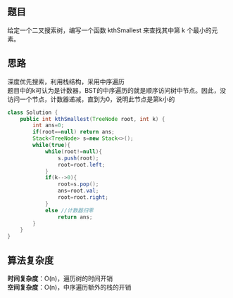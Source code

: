 ## 题目
给定一个二叉搜索树，编写一个函数 kthSmallest 来查找其中第 k 个最小的元素。
## 思路
深度优先搜索，利用栈结构，采用中序遍历  
题目中的k可认为是计数器，BST的中序遍历的就是顺序访问树中节点。因此，没访问一个节点，计数器递减，直到为0，说明此节点是第k小的
```java
class Solution {
    public int kthSmallest(TreeNode root, int k) {
        int ans=0;
        if(root==null) return ans;
        Stack<TreeNode> s=new Stack<>();
        while(true){
            while(root!=null){
                s.push(root);
                root=root.left;
            }
            if(k-->0){
                root=s.pop();
                ans=root.val;
                root=root.right;
            }
            else //计数器归零
                return ans;
        }
    }
}
```
## 算法复杂度
**时间复杂度**：O(n)，遍历树的时间开销  
**空间复杂度**：O(n)，中序遍历额外的栈的开销
